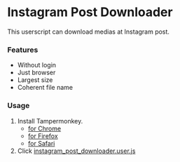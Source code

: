 # Instagram Post Downloader
  
This userscript can download medias at Instagram post.  
  
### Features
- Without login
- Just browser
- Largest size
- Coherent file name
  
### Usage
1. Install Tampermonkey.
    - [for Chrome](https://chrome.google.com/webstore/detail/tampermonkey/dhdgffkkebhmkfjojejmpbldmpobfkfo)
    - [for Firefox](https://addons.mozilla.org/ja/firefox/addon/tampermonkey/)
    - [for Safari](https://www.tampermonkey.net/?browser=safari)
1. Click [instagram_post_downloader.user.js](https://github.com/hamada2029/instagram_without_login/raw/master/instagram_post_downloader.user.js)
